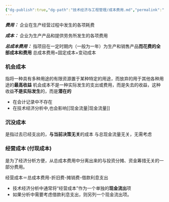 ```yaml
---
{"dg-publish":true,"dg-path":"技术经济与工程管理/成本费用.md","permalink":"/技术经济与工程管理/成本费用/","dgPassFrontmatter":true,"noteIcon":"","created":"2024-04-16T13:01:27.386+08:00","updated":"2024-04-26T20:40:26.317+08:00"}
---
```


***费用：***
企业在生产经营过程中发生的各项耗费

***成本：***
企业为生产产品和提供劳务所发生的各项费用

***总成本费用：***
指项目在一定时期内（一般为一年）为生产和销售产品**而花费的全部成本和费用**
总成本费用=固定成本+变动成本

### 机会成本
指将一种具有多种用途的有限资源置于某种特定的用途，而放弃的用于其他各种用途的**最高收益**
机会成本不是一种实际发生的支出或费用，而是失去的收益，这种收益**不是实际发生**的，而是**潜在的**
- 在会计记录中不存在
- 在技术经济分析中,也会影响[[现金流量\|现金流量]]

### 沉没成本
是指过去已经支出的，**与当前决策无关**的成本
与总现金流量无关，无需考虑

### 经营成本 (付现成本)
是为了经济分析方便，从总成本费用中分离出来的与投资分摊、资金筹措无关的一部分费用。

经营成本＝总成本费用-折旧费-摊销费-借款利息支出

- 技术经济分析中通常将“经营成本”作为一个单独的**现金流出**项
- 如果分析中需要考虑借款利息支出，则另列一个现金流出项。

